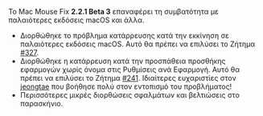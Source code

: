 Το Mac Mouse Fix __2.2.1 Beta 3__ επαναφέρει τη συμβατότητα με παλαιότερες εκδόσεις macOS και άλλα.

- Διορθώθηκε το πρόβλημα κατάρρευσης κατά την εκκίνηση σε παλαιότερες εκδόσεις macOS. Αυτό θα πρέπει να επιλύσει το Ζήτημα [#327](https://github.com/noah-nuebling/mac-mouse-fix/issues/327).
- Διορθώθηκε η κατάρρευση κατά την προσπάθεια προσθήκης εφαρμογών χωρίς όνομα στις Ρυθμίσεις ανά Εφαρμογή. Αυτό θα πρέπει να επιλύσει το Ζήτημα [#241](https://github.com/noah-nuebling/mac-mouse-fix/issues/241). Ιδιαίτερες ευχαριστίες στον [jeongtae](https://github.com/jeongtae) που βοήθησε πολύ στον εντοπισμό του προβλήματος!
- Περισσότερες μικρές διορθώσεις σφαλμάτων και βελτιώσεις στο παρασκήνιο.